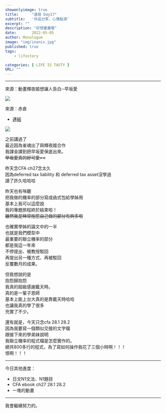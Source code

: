 ```yaml
---
showonlyimage: true
title:      "速寫 Day17"
subtitle:   '作品分享、心情點滴'
excerpt: ""
description: "好想畫畫喔"
date:       2022-05-05
author: Monologue    
image: "img/inanis.jpg"
published: true 
tags:
    - lifestory

categories: [ LIFE IS TASTY ]
URL: ""
---
```

***

來源：動畫輝夜姬想讓人告白─早坂愛  
  
![](/blog/sketch/d17-1.jpg)

來源：赤倉  
* [連結](https://twitter.com/akakura1341)  

![](/blog/sketch/d17-2.jpg)
  
之前講過了  
最近因為雀魂出了與輝夜姬合作  
我課金課到把早坂愛保底出來。  
~~早坂愛真的好可愛><~~  
  
昨天念CFA ch27念太久  
因為deferred tax liability 和 deferred tax asset沒學過  
讀了許久哈哈哈  
  
昨天也有咪聽  
把我做的機率的部分寫成凾式包給學姊用  
基本上我可以這麼說  
我的專題旅程終於結束啦！  
~~雖然我是時常抱怨自己做的部分有夠多啦~~  

也確實學姊的論文中的一半  
也就是我們模型中  
最重要的聯立機率的部分  
都是我這一年來  
不停提出、被教授駁回  
再提出另一種方式、再被駁回  
反覆數月的成果。  
  
但我想說的是  
抱怨歸抱怨  
我真的超級感謝戴天時。  
真的是一輩子恩師  
基本上能上台大真的是靠戴天時哈哈  
也讓我真的學了很多  
充實了不少。  
  
還有就是，今天只念cfa 28.1 28.2  
因為我要寫一個類似交接的文字檔  
跟接下來的學弟妹說明  
我聯立機率的程式檔是怎麼實作的。  
總共800多行的程式，為了寫如何操作我花了三個小時啊！！！  
恨啊！！！  

***
今日其他進度：  
* 日文N1文法、N1題目  
* CFA ebook ch27 28.1 28.2
* 一堆的動畫  
  
***
我會繼續努力的。
<!--more-->
